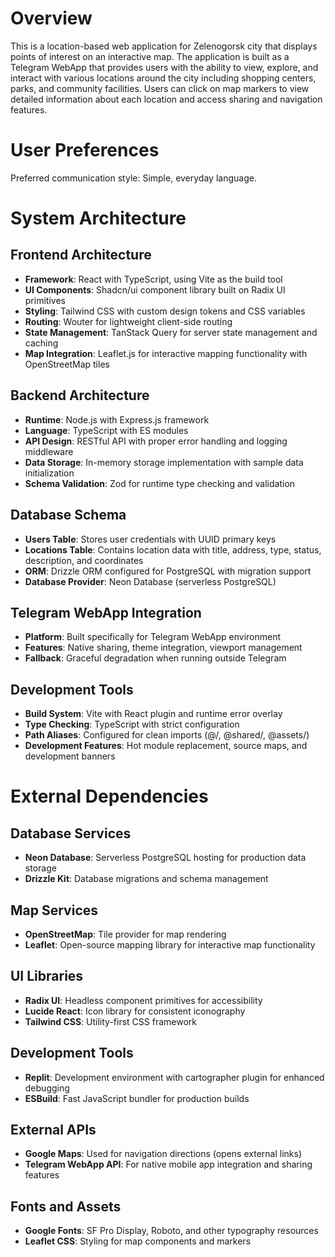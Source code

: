 # Overview

This is a location-based web application for Zelenogorsk city that displays points of interest on an interactive map. The application is built as a Telegram WebApp that provides users with the ability to view, explore, and interact with various locations around the city including shopping centers, parks, and community facilities. Users can click on map markers to view detailed information about each location and access sharing and navigation features.

# User Preferences

Preferred communication style: Simple, everyday language.

# System Architecture

## Frontend Architecture
- **Framework**: React with TypeScript, using Vite as the build tool
- **UI Components**: Shadcn/ui component library built on Radix UI primitives
- **Styling**: Tailwind CSS with custom design tokens and CSS variables
- **Routing**: Wouter for lightweight client-side routing
- **State Management**: TanStack Query for server state management and caching
- **Map Integration**: Leaflet.js for interactive mapping functionality with OpenStreetMap tiles

## Backend Architecture
- **Runtime**: Node.js with Express.js framework
- **Language**: TypeScript with ES modules
- **API Design**: RESTful API with proper error handling and logging middleware
- **Data Storage**: In-memory storage implementation with sample data initialization
- **Schema Validation**: Zod for runtime type checking and validation

## Database Schema
- **Users Table**: Stores user credentials with UUID primary keys
- **Locations Table**: Contains location data with title, address, type, status, description, and coordinates
- **ORM**: Drizzle ORM configured for PostgreSQL with migration support
- **Database Provider**: Neon Database (serverless PostgreSQL)

## Telegram WebApp Integration
- **Platform**: Built specifically for Telegram WebApp environment
- **Features**: Native sharing, theme integration, viewport management
- **Fallback**: Graceful degradation when running outside Telegram

## Development Tools
- **Build System**: Vite with React plugin and runtime error overlay
- **Type Checking**: TypeScript with strict configuration
- **Path Aliases**: Configured for clean imports (@/, @shared/, @assets/)
- **Development Features**: Hot module replacement, source maps, and development banners

# External Dependencies

## Database Services
- **Neon Database**: Serverless PostgreSQL hosting for production data storage
- **Drizzle Kit**: Database migrations and schema management

## Map Services
- **OpenStreetMap**: Tile provider for map rendering
- **Leaflet**: Open-source mapping library for interactive map functionality

## UI Libraries
- **Radix UI**: Headless component primitives for accessibility
- **Lucide React**: Icon library for consistent iconography
- **Tailwind CSS**: Utility-first CSS framework

## Development Tools
- **Replit**: Development environment with cartographer plugin for enhanced debugging
- **ESBuild**: Fast JavaScript bundler for production builds

## External APIs
- **Google Maps**: Used for navigation directions (opens external links)
- **Telegram WebApp API**: For native mobile app integration and sharing features

## Fonts and Assets
- **Google Fonts**: SF Pro Display, Roboto, and other typography resources
- **Leaflet CSS**: Styling for map components and markers